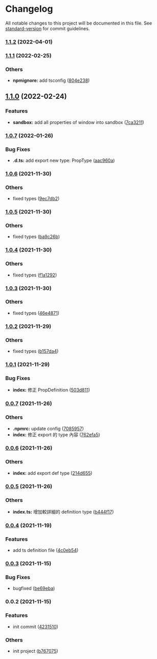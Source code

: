# Changelog

All notable changes to this project will be documented in this file. See [standard-version](https://github.com/conventional-changelog/standard-version) for commit guidelines.

### [1.1.2](https://github.com/gorilla/f2e/ciap-essentials/compare/v1.0.18...v1.1.2) (2022-04-01)

### [1.1.1](https://git.gorilla-technology.com/gorilla/f2e/ciap-essentials/compare/v1.1.0...v1.1.1) (2022-02-25)


### Others

* **npmignore:** add tsconfig ([804e238](https://git.gorilla-technology.com/gorilla/f2e/ciap-essentials/commit/804e238e6ad64744521c92375c5a67c3c6c439c2))

## [1.1.0](https://git.gorilla-technology.com/gorilla/f2e/ciap-essentials/compare/v1.0.7...v1.1.0) (2022-02-24)


### Features

* **sandbox:** add all properties of window into sandbox ([7ca3211](https://git.gorilla-technology.com/gorilla/f2e/ciap-essentials/commit/7ca3211beea412bc4a3d8dbe8b80fca9550ee2f1))

### [1.0.7](https://git.gorilla-technology.com/gorilla/f2e/ciap-essentials/compare/v1.0.6...v1.0.7) (2022-01-26)


### Bug Fixes

* **.d.ts:** add export new type: PropType ([aac960a](https://git.gorilla-technology.com/gorilla/f2e/ciap-essentials/commit/aac960aec9254f35aaa928f002c0b79dee180ef8))

### [1.0.6](https://git.gorilla-technology.com/gorilla/f2e/ciap-essentials/compare/v1.0.5...v1.0.6) (2021-11-30)


### Others

* fixed types ([9ec7db2](https://git.gorilla-technology.com/gorilla/f2e/ciap-essentials/commit/9ec7db260aada21cd99333f604b5cd992f4e5327))

### [1.0.5](https://git.gorilla-technology.com/gorilla/f2e/ciap-essentials/compare/v1.0.4...v1.0.5) (2021-11-30)


### Others

* fixed types ([ba9c26b](https://git.gorilla-technology.com/gorilla/f2e/ciap-essentials/commit/ba9c26b34b372de31455cd61d3346acc93604fb4))

### [1.0.4](https://git.gorilla-technology.com/gorilla/f2e/ciap-essentials/compare/v1.0.3...v1.0.4) (2021-11-30)


### Others

* fixed types ([f1a1292](https://git.gorilla-technology.com/gorilla/f2e/ciap-essentials/commit/f1a1292e4b50835d56290184123390f3f6fa9b39))

### [1.0.3](https://git.gorilla-technology.com/gorilla/f2e/ciap-essentials/compare/v1.0.2...v1.0.3) (2021-11-30)


### Others

* fixed types ([46e4871](https://git.gorilla-technology.com/gorilla/f2e/ciap-essentials/commit/46e487121a8fffe08af681a70c42f5ad8bd0478b))

### [1.0.2](https://git.gorilla-technology.com/gorilla/f2e/ciap-essentials/compare/v1.0.1...v1.0.2) (2021-11-29)


### Others

* fixed types ([b157da4](https://git.gorilla-technology.com/gorilla/f2e/ciap-essentials/commit/b157da497d05b2aa7f865097bbbfb0255ff54a77))

### [1.0.1](https://git.gorilla-technology.com/gorilla/f2e/ciap-essentials/compare/v0.0.7...v1.0.1) (2021-11-29)


### Bug Fixes

* **index:** 修正 PropDefinition ([503d811](https://git.gorilla-technology.com/gorilla/f2e/ciap-essentials/commit/503d8113880a60ba0b5f3d17d59768765eec24a0))

### [0.0.7](https://git.gorilla-technology.com/gorilla/f2e/ciap-essentials/compare/v0.0.6...v0.0.7) (2021-11-26)


### Others

* **.npmrc:** update config ([7085957](https://git.gorilla-technology.com/gorilla/f2e/ciap-essentials/commit/708595753d50d2f77a4aaa75110ab4e073bf09cf))
* **index:** 修正 export 的 type 內容 ([762efa5](https://git.gorilla-technology.com/gorilla/f2e/ciap-essentials/commit/762efa5b518266784b9f7d222fc8d58fc6991bc7))

### [0.0.6](https://git.gorilla-technology.com/gorilla/f2e/ciap-essentials/compare/v0.0.5...v0.0.6) (2021-11-26)


### Others

* **index:** add export def type ([214d655](https://git.gorilla-technology.com/gorilla/f2e/ciap-essentials/commit/214d655069befb09095a5e95ffd039a3f766a2af))

### [0.0.5](https://git.gorilla-technology.com/gorilla/f2e/ciap-essentials/compare/v0.0.4...v0.0.5) (2021-11-26)


### Others

* **index.ts:** 增加較詳細的 definition type ([b444f17](https://git.gorilla-technology.com/gorilla/f2e/ciap-essentials/commit/b444f178dd52be5c0255c7ebbed95e37b1b804c8))

### [0.0.4](https://git.gorilla-technology.com/gorilla/f2e/ciap-essentials/compare/v0.0.3...v0.0.4) (2021-11-19)


### Features

* add ts definition file ([4c0eb54](https://git.gorilla-technology.com/gorilla/f2e/ciap-essentials/commit/4c0eb541ec273bd5c61c9f52c1028af6a153918a))

### [0.0.3](https://git.gorilla-technology.com/gorilla/f2e/ciap-essentials/compare/v0.0.2...v0.0.3) (2021-11-15)


### Bug Fixes

* bugfixed ([be69eba](https://git.gorilla-technology.com/gorilla/f2e/ciap-essentials/commit/be69ebafbf65a030452e79f6216dfc5de4347b5e))

### 0.0.2 (2021-11-15)


### Features

* init commit ([4231510](https://git.gorilla-technology.com/gorilla/f2e/ciap-essentials/commit/4231510ddc671da71b184839c35507f6b48a3fc6))


### Others

* init project ([b767075](https://git.gorilla-technology.com/gorilla/f2e/ciap-essentials/commit/b767075e34c9beda084ffeafa2b5fe877b46fd98))
